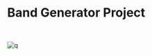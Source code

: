 # Band Generator Project
<br/>

![q](https://github.com/mustafaobaidd/Generator-Project/assets/145908857/3b800d89-72b0-46b8-a670-a80de4d43d10)
